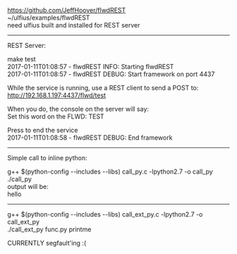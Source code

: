 https://github.com/JeffHoover/flwdREST  
~/ulfius/examples/flwdREST  
need ulfius built and installed for REST server  
  
--------------  
REST Server:  
  
make test  
2017-01-11T01:08:57 - flwdREST INFO: Starting flwdREST  
2017-01-11T01:08:57 - flwdREST DEBUG: Start framework on port 4437  
  
While the service is running, use a REST client to send a POST to:  
http://192.168.1.197:4437/flwd/test  
  
When you do, the console on the server will say:  
    Set this word on the FLWD: TEST  

Press <enter> to end the service  
2017-01-11T01:08:58 - flwdREST DEBUG: End framework  
  
--------------  
Simple call to inline python:  

g++ $(python-config --includes --libs) call_py.c -lpython2.7 -o call_py  
./call_py  
output will be:  
   hello  
  
--------------  
g++ $(python-config --includes --libs) call_ext_py.c -lpython2.7 -o call_ext_py  
./call_ext_py func.py printme  
  
CURRENTLY segfault'ing :(  
  



